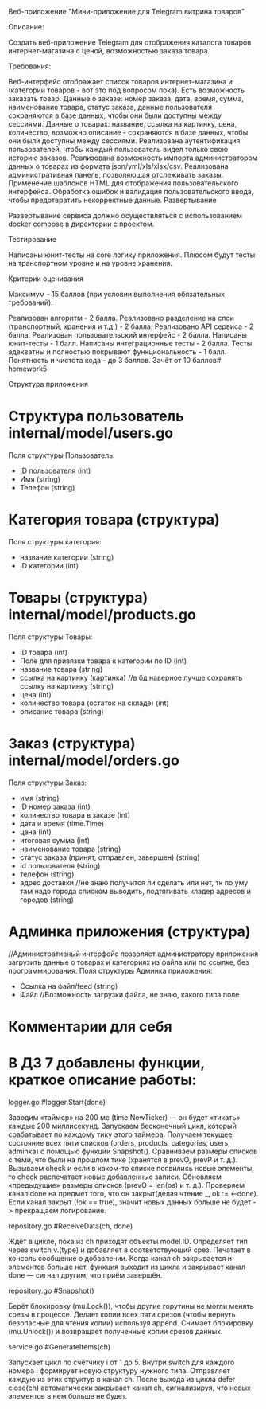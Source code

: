 Веб-приложение "Мини-приложение для Telegram витрина товаров"

Описание:

Создать веб-приложение Telegram для отображения каталога товаров интернет-магазина с ценой, возможностью заказа товара.

Требования:

Веб-интерфейс отображает список товаров интернет-магазина и (категории товаров - вот это под вопросом пока). Есть возможность заказать товар.
Данные о заказе: номер заказа, дата, время, сумма, наименование товара, статус заказа, данные пользователя сохраняются в базе данных, чтобы они были доступны между сессиями.
Данные о товарах: название, ссылка на картинку, цена, количество, возможно описание - сохраняются в базе данных, чтобы они были доступны между сессиями.
Реализована аутентификация пользователей, чтобы каждый пользователь видел только свою историю заказов.
Реализована возможность импорта администратором данных о товарах из формата json/yml/xls/xlsx/csv.
Реализована административная панель, позволяющая отслеживать заказы.
Применение шаблонов HTML для отображения пользовательского интерфейса.
Обработка ошибок и валидация пользовательского ввода, чтобы предотвратить некорректные данные.
Развертывание

Развертывание сервиса должно осуществляться с использованием docker compose в директории с проектом.

Тестирование

Написаны юнит-тесты на core логику приложения. Плюсом будут тесты на транспортном уровне и на уровне хранения.

Критерии оценивания

Максимум - 15 баллов (при условии выполнения обязательных требований):

Реализован алгоритм - 2 балла.
Реализовано разделение на слои (транспортный, хранения и т.д.) - 2 балла.
Реализовано API сервиса - 2 балла.
Реализован пользовательский интерфейс - 2 балла.
Написаны юнит-тесты - 1 балл.
Написаны интеграционные тесты - 2 балла.
Тесты адекватны и полностью покрывают функциональность - 1 балл.
Понятность и чистота кода - до 3 баллов.
Зачёт от 10 баллов# homework5

Структура приложения

# Структура пользователь internal/model/users.go
Поля структуры Пользователь:
- ID пользователя (int)
- Имя (string)
- Телефон (string)

# Категория товара (структура)
Поля структуры категория:
- название категории (string)
- ID категории (int)


# Товары (структура) internal/model/products.go
Поля структуры Товары:
- ID товара (int)
- Поле для привязки товара к категории по ID (int)
- название товара (string)
- ссылка на картинку (картинка) //в бд наверное лучше сохранять ссылку на картинку (string)
- цена (int)
- количество товара (остаток на складе) (int)
- описание товара (string)

# Заказ (структура) internal/model/orders.go
Поля структуры Заказ:
- имя (string)
- ID номер заказа (int)
- количество товара в заказе (int)
- дата и время (time.Time)
- цена (int)
- итоговая сумма (int)
- наименование товара (string)
- статус заказа (принят, отправлен, завершен) (string)
- id пользователя (string)
- телефон (string)
- адрес доставки //не знаю получится ли сделать или нет, тк по уму там надо города списком выводить, подтягивать кладер адресов и городов (string)

# Админка приложения (структура)
//Административный интерфейс позволяет администратору приложения загрузить данные о товарах и категориях из файла или по ссылке, без программирования.
Поля структуры Админка приложения:
- Ссылка на файл/feed (string)
- Файл //Возможность загрузки файла, не знаю, какого типа поле

# Комментарии для себя
# В ДЗ 7 добавлены функции, краткое описание работы:
logger.go
#logger.Start(done)

Заводим «таймер» на 200 мс (time.NewTicker) — он будет «тикать» каждые 200 миллисекунд.
Запускаем бесконечный цикл, который срабатывает по каждому тику этого таймера.
Получаем текущее состояние всех пяти списков (orders, products, categories, users, adminka) с помощью функции Snapshot().
Сравниваем размеры списков с теми, что были на прошлом тике (хранятся в prevO, prevP и т. д.).
Вызываем check и если в каком-то списке появились новые элементы, то check распечатает новые добавленные записи.
Обновляем «предыдущие» размеры списков (prevO = len(os) и т. д.).
Проверяем канал done на предмет того, что он закрыт(делая чтение _, ok := <-done).
Если канал закрыт (!ok == true), значит новых данных больше не будет -> прекращаем логирование.

repository.go
#ReceiveData(ch, done)

Ждёт в цикле, пока из ch приходят объекты model.ID.
Определяет тип через switch v.(type) и добавляет в соответствующий срез.
Печатает в консоль сообщение о добавлении.
Когда канал ch закрывается и элементов больше нет, функция выходит из цикла и закрывает канал done — сигнал другим, что приём завершён.

repository.go
#Snapshot()

Берёт блокировку (mu.Lock()), чтобы другие горутины не могли менять срезы в процессе.
Делает копии всех пяти срезов (чтобы вернуть безопасные для чтения копии) используя append.
Снимает блокировку (mu.Unlock()) и возвращает полученные копии срезов данных.

service.go
#GenerateItems(ch)

Запускает цикл по счётчику i от 1 до 5.
Внутри switch для каждого номера i формирует новую структуру нужного типа.
Отправляет каждую из этих структур в канал ch.
После выхода из цикла defer close(ch) автоматически закрывает канал ch, сигнализируя, что новых элементов в нем больше не будет.







